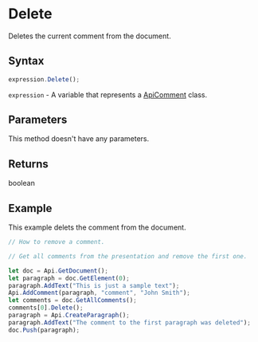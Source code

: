 # Delete

Deletes the current comment from the document.

## Syntax

```javascript
expression.Delete();
```

`expression` - A variable that represents a [ApiComment](../ApiComment.md) class.

## Parameters

This method doesn't have any parameters.

## Returns

boolean

## Example

This example delets the comment from the document.

```javascript editor-docx
// How to remove a comment.

// Get all comments from the presentation and remove the first one.

let doc = Api.GetDocument();
let paragraph = doc.GetElement(0);
paragraph.AddText("This is just a sample text");
Api.AddComment(paragraph, "comment", "John Smith");
let comments = doc.GetAllComments();
comments[0].Delete();
paragraph = Api.CreateParagraph();
paragraph.AddText("The comment to the first paragraph was deleted");
doc.Push(paragraph);
```

